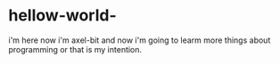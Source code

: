 # hellow-world-
i'm here now 
i'm axel-bit and now i'm going to learm more things about programming 
or that is my intention.
